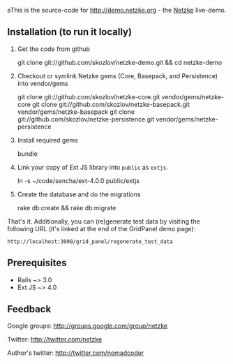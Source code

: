 aThis is the source-code for http://demo.netzke.org - the [Netzke](http://netzke.org) live-demo.

## Installation (to run it locally)

1. Get the code from github

    git clone git://github.com/skozlov/netzke-demo.git && cd netzke-demo

2. Checkout or symlink Netzke gems (Core, Basepack, and Persistence) into vendor/gems

    git clone git://github.com/skozlov/netzke-core.git vendor/gems/netzke-core
    git clone git://github.com/skozlov/netzke-basepack.git vendor/gems/netzke-basepack
    git clone git://github.com/skozlov/netzke-persistence.git vendor/gems/netzke-persistence

3. Install required gems

    bundle

4. Link your copy of Ext JS library into `public` as `extjs`.

    ln -s ~/code/sencha/ext-4.0.0 public/extjs

5. Create the database and do the migrations

    rake db:create && rake db:migrate

That's it. Additionally, you can (re)generate test data by visiting the following URL (it's linked at the end of the GridPanel demo page):

    http://localhost:3000/grid_panel/regenerate_test_data

## Prerequisites

* Rails ~> 3.0
* Ext JS ~> 4.0

## Feedback

Google groups:
http://groups.google.com/group/netzke

Twitter:
http://twitter.com/netzke

Author's twitter:
http://twitter.com/nomadcoder
